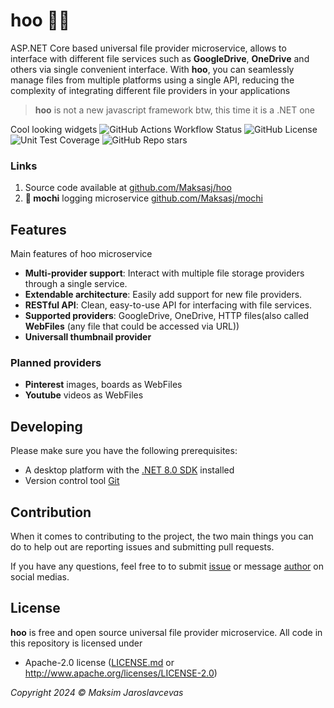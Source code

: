 # hoo 🐦‍🔥

ASP.NET Core based universal file provider microservice, allows to interface with different file services such as **GoogleDrive**, **OneDrive** and others via single convenient interface.  With **hoo**, you can seamlessly manage files from multiple platforms using a single API, reducing the complexity of integrating different file providers in your applications

> **hoo** is not a new javascript framework btw, this time it is a .NET one

Cool looking widgets 
![GitHub Actions Workflow Status](https://img.shields.io/github/actions/workflow/status/Maksasj/hoo/test.yml?logo=github&label=build)
![GitHub License](https://img.shields.io/github/license/Maksasj/hoo)
![Unit Test Coverage](https://img.shields.io/endpoint?url=https://gist.githubusercontent.com/Maksasj/88c718518ac856fce876e5738695db50/raw/hoo-code-coverage.json)
![GitHub Repo stars](https://img.shields.io/github/stars/Maksasj/hoo?style=flat)

### Links

1. Source code available at [github.com/Maksasj/hoo](https://github.com/Maksasj/hoo)
2. **🍡 mochi** logging microservice [github.com/Maksasj/mochi](https://github.com/Maksasj/bebmochione)

## Features

Main features of hoo microservice
- **Multi-provider support**: Interact with multiple file storage providers through a single service.
- **Extendable architecture**: Easily add support for new file providers.
- **RESTful API**: Clean, easy-to-use API for interfacing with file services.
- **Supported providers**: GoogleDrive, OneDrive, HTTP files(also called **WebFiles** (any file that could be accessed via URL))
- **Universall thumbnail provider**

### Planned providers

- **Pinterest** images, boards as WebFiles
- **Youtube** videos as WebFiles

## Developing

Please make sure you have the following prerequisites:
  - A desktop platform with the [.NET 8.0 SDK](https://dotnet.microsoft.com/download) installed
  - Version control tool [Git](https://git-scm.com/)

## Contribution

When it comes to contributing to the project, the two main things you can do to help out are reporting issues and submitting pull requests.

If you have any questions, feel free to to submit [issue](https://github.com/Maksasj/hoo/issues) or message [author](https://github.com/Maksasj) on social medias.

## License

**hoo** is free and open source universal file provider microservice. All code in this repository is licensed under
-  Apache-2.0 license ([LICENSE.md](https://github.com/Maksasj/hoo/blob/master/LICENSE.md) or http://www.apache.org/licenses/LICENSE-2.0)

*Copyright 2024 © Maksim Jaroslavcevas*